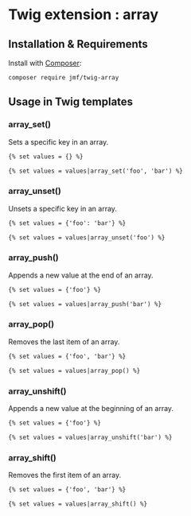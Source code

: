 Twig extension : array
=====================

## Installation & Requirements

Install with [Composer](https://getcomposer.org):

```shell script
composer require jmf/twig-array
```

## Usage in Twig templates

### array_set()

Sets a specific key in an array.

```html
{% set values = {} %}

{% set values = values|array_set('foo', 'bar') %}
```

### array_unset()

Unsets a specific key in an array.

```html
{% set values = {'foo': 'bar'} %}

{% set values = values|array_unset('foo') %}
```

### array_push()

Appends a new value at the end of an array.

```html
{% set values = {'foo'} %}

{% set values = values|array_push('bar') %}
```

### array_pop()

Removes the last item of an array.

```html
{% set values = {'foo', 'bar'} %}

{% set values = values|array_pop() %}
```

### array_unshift()

Appends a new value at the beginning of an array.

```html
{% set values = {'foo'} %}

{% set values = values|array_unshift('bar') %}
```

### array_shift()

Removes the first item of an array.

```html
{% set values = {'foo', 'bar'} %}

{% set values = values|array_shift() %}
```

